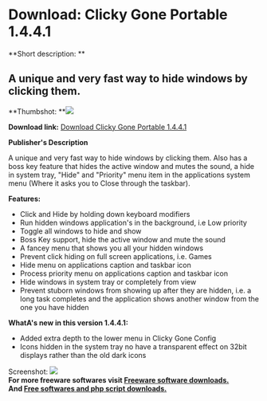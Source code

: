 # Download: Clicky Gone Portable 1.4.4.1

**Short description: **

## A unique and very fast way to hide windows by clicking them.

  
**Thumbshot: **![](http://www.freewarefiles.com/screenshot/clickygone_md.jpg)   
  
**Download link:** [Download Clicky Gone Portable 1.4.4.1](http://freesoftwares.boysofts.com/Clicky-Gone-Portable_program_48442.html)  
  

**Publisher's Description**  
  

A unique and very fast way to hide windows by clicking them. Also has a boss
key feature that hides the active window and mutes the sound, a hide in system
tray, "Hide" and "Priority" menu item in the applications system menu (Where
it asks you to Close through the taskbar).

**Features:**

  * Click and Hide by holding down keyboard modifiers 
  * Run hidden windows application's in the background, i.e Low priority 
  * Toggle all windows to hide and show 
  * Boss Key support, hide the active window and mute the sound 
  * A fancey menu that shows you all your hidden windows 
  * Prevent click hiding on full screen applications, i.e. Games 
  * Hide menu on applications caption and taskbar icon 
  * Process priority menu on applications caption and taskbar icon 
  * Hide windows in system tray or completely from view 
  * Prevent stuborn windows from showing up after they are hidden, i.e. a long task completes and the application shows another window from the one you have hidden 

**WhatA's new in this version 1.4.4.1:**

  * Added extra depth to the lower menu in Clicky Gone Config 
  * Icons hidden in the system tray no have a transparent effect on 32bit displays rather than the old dark icons 

  
  
Screenshot: ![](http://www.freewarefiles.com/screenshot/clickygone.jpg)  
**For more freeware softwares visit [Freeware software downloads.](http://freesoftwares.boysofts.com/)**   
**And [Free softwares and php script downloads.](http://www.boysofts.com/)**

